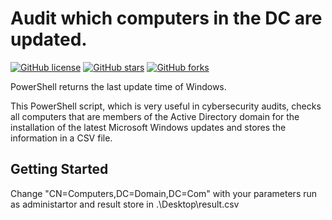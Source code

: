 # Audit which computers in the DC are updated.

[![GitHub license](https://img.shields.io/github/license/YourUsername/YourRepositoryName)](https://github.com/YourUsername/YourRepositoryName/LICENSE)
[![GitHub stars](https://img.shields.io/github/stars/YourUsername/YourRepositoryName)](https://github.com/YourUsername/YourRepositoryName/stargazers)
[![GitHub forks](https://img.shields.io/github/forks/YourUsername/YourRepositoryName)](https://github.com/YourUsername/YourRepositoryName/network)

PowerShell returns the last update time of Windows.

This PowerShell script, which is very useful in cybersecurity audits, checks all computers that are members of the Active Directory domain for the installation of the latest Microsoft Windows updates and stores the information in a CSV file.

## Getting Started
Change "CN=Computers,DC=Domain,DC=Com" with your parameters
run as administartor
and result store in .\Desktop\result.csv 

